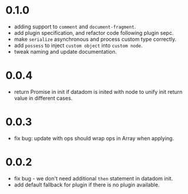 # 0.1.0

 - adding support to `comment` and `document-fragment`.
 - add plugin specification, and refactor code following plugin sepc.
 - make `serialize` asynchronous and process custom type correctly.
 - add `possess` to inject `custom object` into `custom node`.
 - tweak naming and update documentation.


# 0.0.4

 - return Promise in init if datadom is inited with node to unify init return value in different cases.


# 0.0.3

 - fix bug: update with ops should wrap ops in Array when applying.


# 0.0.2

 - fix bug - we don't need additional `then` statement in datadom init.
 - add default fallback for plugin if there is no plugin available.
